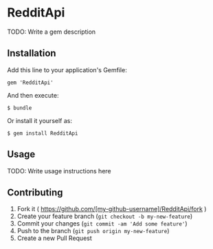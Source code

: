 # RedditApi

TODO: Write a gem description

## Installation

Add this line to your application's Gemfile:

    gem 'RedditApi'

And then execute:

    $ bundle

Or install it yourself as:

    $ gem install RedditApi

## Usage

TODO: Write usage instructions here

## Contributing

1. Fork it ( https://github.com/[my-github-username]/RedditApi/fork )
2. Create your feature branch (`git checkout -b my-new-feature`)
3. Commit your changes (`git commit -am 'Add some feature'`)
4. Push to the branch (`git push origin my-new-feature`)
5. Create a new Pull Request
